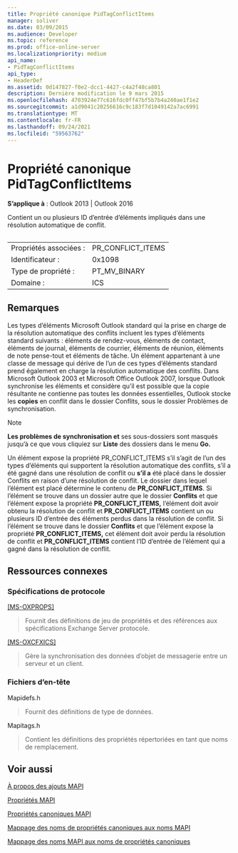 ```yaml
---
title: Propriété canonique PidTagConflictItems
manager: soliver
ms.date: 03/09/2015
ms.audience: Developer
ms.topic: reference
ms.prod: office-online-server
ms.localizationpriority: medium
api_name:
- PidTagConflictItems
api_type:
- HeaderDef
ms.assetid: 0d147827-f0e2-dcc1-4427-c4a2f48ca801
description: Dernière modification le 9 mars 2015
ms.openlocfilehash: 4703924e77c616fdc0ff47bf5b7b4a240ae1f1e2
ms.sourcegitcommit: a1d9041c20256616c9c183f7d1049142a7ac6991
ms.translationtype: MT
ms.contentlocale: fr-FR
ms.lasthandoff: 09/24/2021
ms.locfileid: "59563762"
---
```

# <a name="pidtagconflictitems-canonical-property"></a>Propriété canonique PidTagConflictItems

  
  
**S’applique à** : Outlook 2013 | Outlook 2016 
  
Contient un ou plusieurs ID d’entrée d’éléments impliqués dans une résolution automatique de conflit.
  
## 

|||
|:-----|:-----|
|Propriétés associées :  <br/> |PR_CONFLICT_ITEMS  <br/> |
|Identificateur :  <br/> |0x1098  <br/> |
|Type de propriété :  <br/> |PT_MV_BINARY  <br/> |
|Domaine :  <br/> |ICS  <br/> |
   
## <a name="remarks"></a>Remarques

Les types d’éléments Microsoft Outlook standard qui la prise en charge de la résolution automatique des conflits incluent les types d’éléments standard suivants : éléments de rendez-vous, éléments de contact, éléments de journal, éléments de courrier, éléments de réunion, éléments de note pense-tout et éléments de tâche. Un élément appartenant à une classe de message qui dérive de l’un de ces types d’éléments standard prend également en charge la résolution automatique des conflits. Dans Microsoft Outlook 2003 et Microsoft Office Outlook 2007, lorsque Outlook synchronise les éléments et considère qu’il est possible que la copie résultante ne contienne pas toutes les données essentielles, Outlook stocke les **copies** en conflit dans le dossier Conflits, sous le dossier Problèmes de synchronisation.  
  
> [!NOTE]
> **Les problèmes de synchronisation et** ses sous-dossiers sont masqués jusqu’à ce que vous cliquiez sur **Liste** des dossiers dans le menu **Go.** 
  
Un élément expose la propriété PR_CONFLICT_ITEMS s’il s’agit de l’un des types d’éléments qui  supportent la résolution automatique des conflits, s’il a été gagné dans une résolution de conflit ou **s’il a** été placé dans le dossier Conflits en raison d’une résolution de conflit. Le dossier dans lequel l’élément est placé détermine le contenu de **PR_CONFLICT_ITEMS**. Si l’élément se trouve dans un dossier autre que le dossier **Conflits** et que l’élément expose la propriété **PR_CONFLICT_ITEMS,** l’élément doit avoir obtenu la résolution de conflit et **PR_CONFLICT_ITEMS** contient un ou plusieurs ID d’entrée des éléments perdus dans la résolution de conflit. Si l’élément se trouve dans le dossier **Conflits** et que l’élément expose la propriété **PR_CONFLICT_ITEMS,** cet élément doit avoir perdu la résolution de conflit et **PR_CONFLICT_ITEMS** contient l’ID d’entrée de l’élément qui a gagné dans la résolution de conflit. 
  
## <a name="related-resources"></a>Ressources connexes

### <a name="protocol-specifications"></a>Spécifications de protocole

[[MS-OXPROPS]](https://msdn.microsoft.com/library/f6ab1613-aefe-447d-a49c-18217230b148%28Office.15%29.aspx)
  
> Fournit des définitions de jeu de propriétés et des références aux spécifications Exchange Server protocole.
    
[[MS-OXCFXICS]](https://msdn.microsoft.com/library/b9752f3d-d50d-44b8-9e6b-608a117c8532%28Office.15%29.aspx)
  
> Gère la synchronisation des données d’objet de messagerie entre un serveur et un client.
    
### <a name="header-files"></a>Fichiers d’en-tête

Mapidefs.h
  
> Fournit des définitions de type de données.
    
Mapitags.h
  
> Contient les définitions des propriétés répertoriées en tant que noms de remplacement.
    
## <a name="see-also"></a>Voir aussi



[À propos des ajouts MAPI](about-mapi-additions.md)
  
[Propriétés MAPI](mapi-properties.md)
  
[Propriétés canoniques MAPI](mapi-canonical-properties.md)
  
[Mappage des noms de propriétés canoniques aux noms MAPI](mapping-canonical-property-names-to-mapi-names.md)
  
[Mappage des noms MAPI aux noms de propriétés canoniques](mapping-mapi-names-to-canonical-property-names.md)

